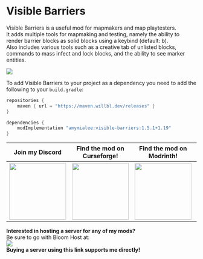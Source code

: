 # Visible Barriers
Visible Barriers is a useful mod for mapmakers and map playtesters.  
It adds multiple tools for mapmaking and testing, namely the ability to render barrier blocks as solid blocks using a keybind (default: b).  
Also includes various tools such as a creative tab of unlisted blocks, commands to mass infect and lock blocks, and the ability to see marker entities.

<img src="https://github.com/AmyMialeeMods/visible-barriers/raw/main/assets/barriers.png">

To add Visible Barriers to your project as a dependency you need to add the following to your `build.gradle`:
```gradle
repositories {
	maven { url = "https://maven.willbl.dev/releases" }
}

dependencies {
	modImplementation "amymialee:visible-barriers:1.5.1+1.19"
}
```

<table align="center">
    <tr>
        <th><b>Join my Discord</b></th>
        <th><b>Find the mod on Curseforge!</b></th>
        <th><b>Find the mod on Modrinth!</b></th>
        <th><b>Support me on Ko-fi!</b></th>
    </tr>
    <tr>
        <th>
            <a href="http://discord.amymialee.xyz">
                <img src="https://cdn.discordapp.com/attachments/793182374410059887/924000460292104282/3437c10597c1526c3dbd98c737c2bcae.svg" width="150" height="150">
            </a>
        </th>
        <th>
            <a href="https://www.curseforge.com/minecraft/mc-mods/visible-barriers">
                <img src="https://cdn.discordapp.com/attachments/793182374410059887/923990008543711282/anvil.svg" width="150" height="150">
            </a>
        </th>
        <th>
            <a href="https://modrinth.com/mod/visible-barriers">
                <img src="https://docs.modrinth.com/img/logo.svg" width="150" height="150">
            </a>
        </th>
        <th>
            <a href="http://kofi.amymialee.xyz">
                <img src="https://storage.ko-fi.com/cdn/kofi_stroke_cup.svg" width="150" height="150">
            </a>
        </th>
    </tr>
</table>

<b>Interested in hosting a server for any of my mods?</b>  
Be sure to go with Bloom Host at:  
<a href="http://bloom.amymialee.xyz">
    <img src="https://i.imgur.com/h4556XW.gif">
</a>  
<b>Buying a server using this link supports me directly!</b>